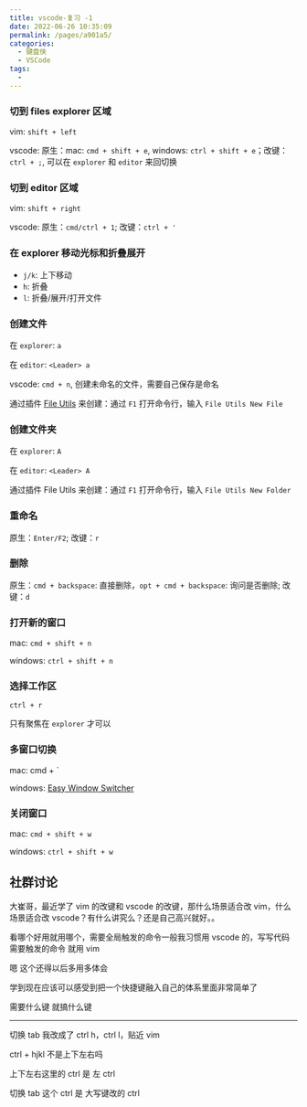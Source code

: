 ```yaml
---
title: vscode-复习 -1
date: 2022-06-26 10:35:09
permalink: /pages/a901a5/
categories:
  - 键盘侠
  - VSCode
tags:
  -
---
```


### 切到 files explorer 区域

vim: `shift + left`

vscode: 原生：mac: `cmd + shift + e`, windows: `ctrl + shift + e`；改键：`ctrl + ;`, 可以在 `explorer` 和 `editor` 来回切换

### 切到 editor 区域

vim: `shift + right`

vscode: 原生：`cmd/ctrl + 1`; 改键：`ctrl + '`

### 在 explorer 移动光标和折叠展开

- `j/k`: 上下移动
- `h`: 折叠
- `l`: 折叠/展开/打开文件

### 创建文件

在 `explorer`: `a`

在 `editor`: `<Leader> a`

vscode: `cmd + n`, 创建未命名的文件，需要自己保存是命名

通过插件 [File Utils](https://marketplace.visualstudio.com/items?itemName=sleistner.vscode-fileutils) 来创建：通过 `F1` 打开命令行，输入 `File Utils New File`

### 创建文件夹

在 `explorer`: `A`

在 `editor`: `<Leader> A`

通过插件 File Utils 来创建：通过 `F1` 打开命令行，输入 `File Utils New Folder`

### 重命名

原生：`Enter/F2`; 改键：`r`

### 删除

原生：`cmd + backspace`: 直接删除，`opt + cmd + backspace`: 询问是否删除; 改键：`d`

### 打开新的窗口

mac: `cmd + shift + n`

windows: `ctrl + shift + n`

### 选择工作区

`ctrl + r`

只有聚焦在 `explorer` 才可以

### 多窗口切换

mac: cmd + \`

windows: [Easy Window Switcher](https://www.appinn.com/easy-window-switcher/)

### 关闭窗口

mac: `cmd + shift + w`

windows: `ctrl + shift + w`

## 社群讨论

大崔哥，最近学了 vim 的改键和 vscode 的改键，那什么场景适合改 vim，什么场景适合改 vscode？有什么讲究么？还是自己高兴就好。。

看哪个好用就用哪个，需要全局触发的命令一般我习惯用 vscode 的，写写代码需要触发的命令 就用 vim

嗯 这个还得以后多用多体会

学到现在应该可以感受到把一个快捷键融入自己的体系里面非常简单了

需要什么键 就搞什么键

<hr />

切换 tab 我改成了 ctrl h，ctrl l，贴近 vim

ctrl + hjkl 不是上下左右吗

上下左右这里的 ctrl 是 左 ctrl

切换 tab 这个 ctrl 是 大写键改的 ctrl
